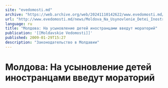 ```yaml
---
site: "evedomosti.md"
archive: "https://web.archive.org/web/20241110142622/www.evedomosti.md/news/Moldova_Na_Usynovlenie_Detei_Inostrantsami_Vvedut_Moratorii"
url: "http://www.evedomosti.md/news/Moldova_Na_Usynovlenie_Detei_Inostrantsami_Vvedut_Moratorii"
language: ru
title: "Молдова: На усыновление детей иностранцами введут мораторий"
publication: '[[Moldavskie Vedomosti]]'
published: 2009-01-29T15:27
description: "Законодательство в Молдавии"
---
```


# Молдова: На усыновление детей иностранцами введут мораторий

